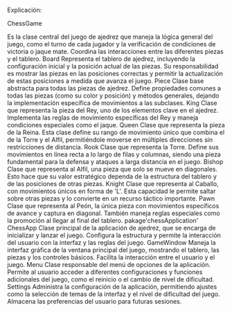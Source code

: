 Explicación:

ChessGame

Es la clase central del juego de ajedrez que maneja la lógica general del juego, como el turno de cada jugador y la verificación de condiciones de victoria o jaque mate. Coordina las interacciones entre las diferentes piezas y el tablero.
Board
Representa el tablero de ajedrez, incluyendo la configuración inicial y la posición actual de las piezas. Su responsabilidad es mostrar las piezas en las posiciones correctas y permitir la actualización de estas posiciones a medida que avanza el juego.
Piece
Clase base abstracta para todas las piezas de ajedrez. Define propiedades comunes a todas las piezas (como su color y posición) y métodos generales, dejando la implementación específica de movimientos a las subclases.
King
Clase que representa la pieza del Rey, uno de los elementos clave en el ajedrez. Implementa las reglas de movimiento específicas del Rey y maneja condiciones especiales como el jaque.
Queen
Clase que representa la pieza de la Reina. Esta clase define su rango de movimiento único que combina el de la Torre y el Alfil, permitiéndole moverse en múltiples direcciones sin restricciones de distancia.
Rook
Clase que representa la Torre. Define sus movimientos en línea recta a lo largo de filas y columnas, siendo una pieza fundamental para la defensa y ataques a larga distancia en el juego.
Bishop
Clase que representa al Alfil, una pieza que solo se mueve en diagonales. Esto hace que su valor estratégico dependa de la estructura del tablero y de las posiciones de otras piezas.
Knight
Clase que representa al Caballo, con movimientos únicos en forma de 'L'. Esta capacidad le permite saltar sobre otras piezas y lo convierte en un recurso táctico importante.
Pawn
Clase que representa al Peón, la única pieza con movimientos específicos de avance y captura en diagonal. También maneja reglas especiales como la promoción al llegar al final del tablero.
pakage'chessApplication'
ChessApp
Clase principal de la aplicación de ajedrez, que se encarga de inicializar y lanzar el juego. Configura la estructura y permite la interacción del usuario con la interfaz y las reglas del juego.
GameWindow
Maneja la interfaz gráfica de la ventana principal del juego, mostrando el tablero, las piezas y los controles básicos. Facilita la interacción entre el usuario y el juego.
Menu
Clase responsable del menú de opciones de la aplicación. Permite al usuario acceder a diferentes configuraciones y funciones adicionales del juego, como el reinicio o el cambio de nivel de dificultad.
Settings
Administra la configuración de la aplicación, permitiendo ajustes como la selección de temas de la interfaz y el nivel de dificultad del juego. Almacena las preferencias del usuario para futuras sesiones.
